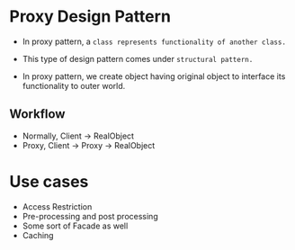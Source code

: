 # Proxy Design Pattern

- In proxy pattern, a `class represents functionality of another class.`
- This type of design pattern comes under `structural pattern.`

- In proxy pattern, we create object having original object to interface its functionality to outer world.

## Workflow

- Normally, Client -> RealObject
- Proxy, Client -> Proxy -> RealObject

# Use cases

- Access Restriction
- Pre-processing and post processing
- Some sort of Facade as well
- Caching
